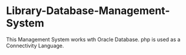 # Library-Database-Management-System
This Management System works wth Oracle Database.
php is used as a Connectivity Language.

